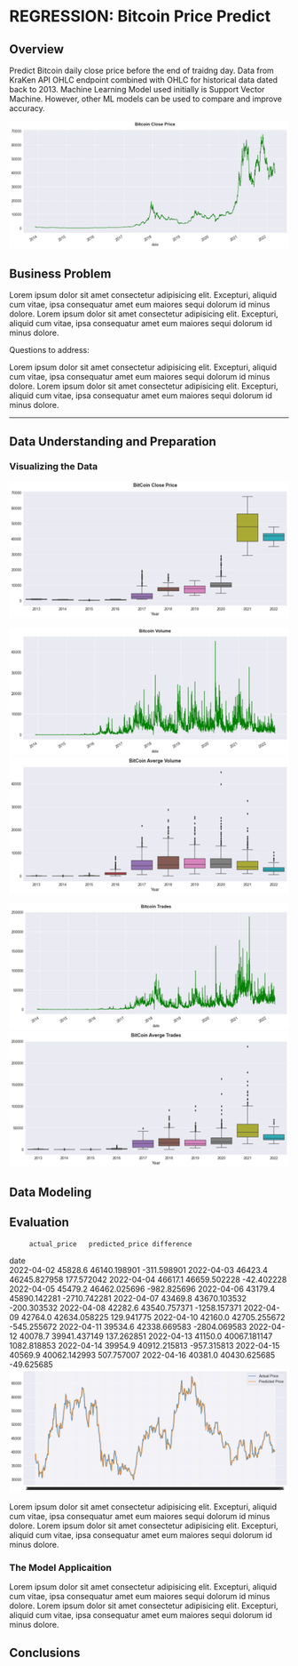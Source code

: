 # REGRESSION: Bitcoin Price Predict

## Overview

Predict Bitcoin daily close price before the end of traidng day. Data from KraKen API OHLC endpoint combined with OHLC for historical data dated back to 2013. Machine Learning Model used initially is Support Vector Machine. However, other ML models can be used to compare and improve accuracy.

![png](images/btc_close_line.png)

## Business Problem

Lorem ipsum dolor sit amet consectetur adipisicing elit. Excepturi, aliquid cum vitae, ipsa consequatur amet eum maiores sequi dolorum id minus dolore. Lorem ipsum dolor sit amet consectetur adipisicing elit. Excepturi, aliquid cum vitae, ipsa consequatur amet eum maiores sequi dolorum id minus dolore.

Questions to address:

Lorem ipsum dolor sit amet consectetur adipisicing elit. Excepturi, aliquid cum vitae, ipsa consequatur amet eum maiores sequi dolorum id minus dolore. Lorem ipsum dolor sit amet consectetur adipisicing elit. Excepturi, aliquid cum vitae, ipsa consequatur amet eum maiores sequi dolorum id minus dolore.

---

## Data Understanding and Preparation

### Visualizing the Data

![png](images/btc_close_box.png)

![png](images/btc_vol_line.png)
![png](images/btc_vol_box.png)


![png](images/btc_trds_line.png)
![png](images/btc_trds_box.png)

## Data Modeling

## Evaluation
         actual_price	predicted_price	difference
date			
2022-04-02	45828.6	46140.198901	-311.598901
2022-04-03	46423.4	46245.827958	177.572042
2022-04-04	46617.1	46659.502228	-42.402228
2022-04-05	45479.2	46462.025696	-982.825696
2022-04-06	43179.4	45890.142281	-2710.742281
2022-04-07	43469.8	43670.103532	-200.303532
2022-04-08	42282.6	43540.757371	-1258.157371
2022-04-09	42764.0	42634.058225	129.941775
2022-04-10	42160.0	42705.255672	-545.255672
2022-04-11	39534.6	42338.669583	-2804.069583
2022-04-12	40078.7	39941.437149	137.262851
2022-04-13	41150.0	40067.181147	1082.818853
2022-04-14	39954.9	40912.215813	-957.315813
2022-04-15	40569.9	40062.142993	507.757007
2022-04-16	40381.0	40430.625685	-49.625685
![png](images/predict_actual.png)

Lorem ipsum dolor sit amet consectetur adipisicing elit. Excepturi, aliquid cum vitae, ipsa consequatur amet eum maiores sequi dolorum id minus dolore. Lorem ipsum dolor sit amet consectetur adipisicing elit. Excepturi, aliquid cum vitae, ipsa consequatur amet eum maiores sequi dolorum id minus dolore.

### The Model Applicaition

Lorem ipsum dolor sit amet consectetur adipisicing elit. Excepturi, aliquid cum vitae, ipsa consequatur amet eum maiores sequi dolorum id minus dolore. Lorem ipsum dolor sit amet consectetur adipisicing elit. Excepturi, aliquid cum vitae, ipsa consequatur amet eum maiores sequi dolorum id minus dolore.

## Conclusions
